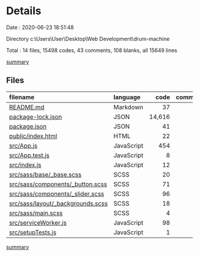 # Details

Date : 2020-06-23 18:51:48

Directory c:\Users\User\Desktop\Web Development\drum-machine

Total : 14 files,  15498 codes, 43 comments, 108 blanks, all 15649 lines

[summary](results.md)

## Files
| filename | language | code | comment | blank | total |
| :--- | :--- | ---: | ---: | ---: | ---: |
| [README.md](/README.md) | Markdown | 37 | 0 | 32 | 69 |
| [package-lock.json](/package-lock.json) | JSON | 14,616 | 0 | 1 | 14,617 |
| [package.json](/package.json) | JSON | 41 | 0 | 1 | 42 |
| [public/index.html](/public/index.html) | HTML | 22 | 0 | 1 | 23 |
| [src/App.js](/src/App.js) | JavaScript | 454 | 0 | 18 | 472 |
| [src/App.test.js](/src/App.test.js) | JavaScript | 8 | 0 | 2 | 10 |
| [src/index.js](/src/index.js) | JavaScript | 12 | 0 | 4 | 16 |
| [src/sass/base/_base.scss](/src/sass/base/_base.scss) | SCSS | 20 | 6 | 6 | 32 |
| [src/sass/components/_button.scss](/src/sass/components/_button.scss) | SCSS | 71 | 0 | 11 | 82 |
| [src/sass/components/_slider.scss](/src/sass/components/_slider.scss) | SCSS | 96 | 2 | 12 | 110 |
| [src/sass/layout/_backgrounds.scss](/src/sass/layout/_backgrounds.scss) | SCSS | 18 | 0 | 3 | 21 |
| [src/sass/main.scss](/src/sass/main.scss) | SCSS | 4 | 0 | 3 | 7 |
| [src/serviceWorker.js](/src/serviceWorker.js) | JavaScript | 98 | 31 | 13 | 142 |
| [src/setupTests.js](/src/setupTests.js) | JavaScript | 1 | 4 | 1 | 6 |

[summary](results.md)